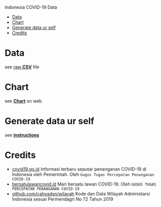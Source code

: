 Indonesia COVID-19 Data

- [Data](#data)
- [Chart](#chart)
- [Generate data ur self](#generate-data-ur-self)
- [Credits](#credits)

# Data

see [raw **CSV**](https://github.com/aiosk/covidn/blob/master/cli/dist/desktop) file

# Chart

see [**Chart**](https://aiosk.github.io/covidn/) on web

# Generate data ur self

see [**instructions**](https://github.com/aiosk/covidn/blob/master/cli)

# Credits

- [covid19.go.id](https://covid19.go.id/peta-sebaran)
  Informasi terbaru seputar penanganan COVID-19 di Indonesia oleh Pemerintah. Oleh `Gugus Tugas Percepatan Penanganan COVID-19`
- [bersatulawancovid.id](https://www.bersatulawancovid.id/)
  Mari bersatu lawan COVID-19. Oleh `GUGUS TUGAS PERCEPATAN PENANGANAN COVID-19`
- [github.com/cahyadsn/wilayah](https://github.com/cahyadsn/wilayah)
  Kode dan Data Wilayah Administarsi Indonesia sesuai Permendagri No 72 Tahun 2019

<!-- Yet another grafik.
- Sumber resmi covid19.go.id
- Mobile friendly
- Interaktif
- Kasus harian / periode (konfirmasi, sembuh, meninggal, dirawat / diisolasi)
- Grafik nasional & provinsi
- Unduh grafik & data CSV

https://aiosk.github.io/covidn/ -->
